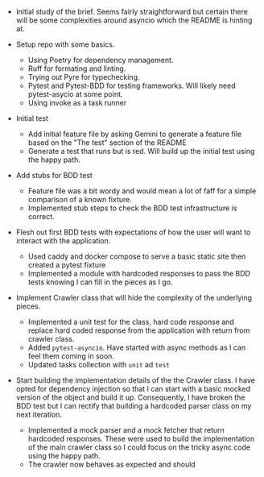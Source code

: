 - Initial study of the brief. Seems fairly straightforward but certain there will be some complexities around asyncio which the README is hinting at.
- Setup repo with some basics. 
    - Using Poetry for dependency management.
    - Ruff for formating and linting.
    - Trying out Pyre for typechecking.
    - Pytest and Pytest-BDD for testing frameworks. Will likely need pytest-asycio at some point.
    - Using invoke as a task runner

- Initial test
    - Add initial feature file by asking Gemini to generate a feature file based on the "The test" section of the README
    - Generate a test that runs but is red. Will build up the initial test using the happy path.
 
- Add stubs for BDD test
    - Feature file was a bit wordy and would mean a lot of faff for a simple comparison of a known fixture.
    - Implemented stub steps to check the BDD test infrastructure is correct.

- Flesh out first BDD tests with expectations of how the user will want to interact with the application.
    - Used caddy and docker compose to serve a basic static site then created a pytest fixture
    - Implemented a module with hardcoded responses to pass the BDD tests knowing I can fill in the pieces as I go.

- Implement Crawler class that will hide the complexity of the underlying pieces. 
    - Implemented a unit test for the class, hard code response and replace hard coded response from the application with return from crawler class.
    - Added `pytest-asyncio`. Have started with async methods as I can feel them coming in soon.
    - Updated tasks collection with `unit` ad `test`

- Start building the implementation details of the the Crawler class. I have opted for dependency injection so that I can start with a basic mocked version of the object and build it up. Consequently, I have broken the BDD test but I can rectify that building a hardcoded parser class on my next iteration.
    - Implemented a mock parser and a mock fetcher that return hardcoded responses. These were used to build the implementation of the main crawler class so I could focus on the tricky async code using the happy path.
    - The crawler now behaves as expected and should

